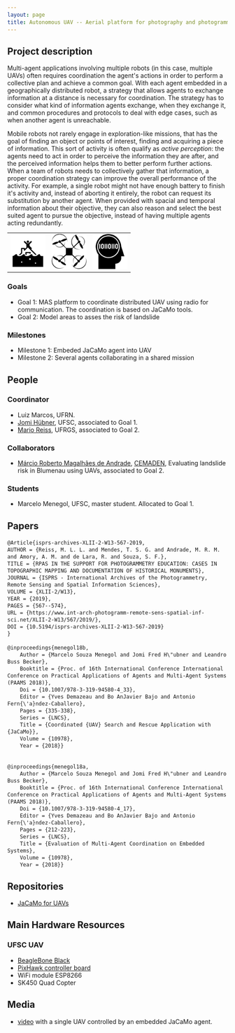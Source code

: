 ```yaml
---
layout: page
title: Autonomous UAV -- Aerial platform for photography and photogrammetry
---
```


## Project description

Multi-agent applications involving multiple robots (in this case, multiple UAVs) often requires  coordination the agent's actions in order to perform a collective plan and achieve a common goal. With each agent embedded in a geographically distributed robot, a strategy that allows agents to exchange information at a distance is necessary for coordination. The strategy has to consider what kind of information agents exchange, when they exchange it, and common procedures and protocols to deal with edge cases, such as when another agent is unreachable.

Mobile robots not rarely engage in exploration-like missions, that has the goal of finding an object or points of interest, finding and acquiring a piece of information. This sort of activity is often qualify as *active perception*: the agents need to act in order to perceive the information they are after, and the perceived information helps them to better perform further actions. When a team of robots needs to collectively gather that information, a proper coordination strategy can improve the overall performance of the activity. For example, a single robot might not have enough battery to finish it's activity and, instead of aborting it entirely, the robot can request its substitution by another agent. When provided with spacial and temporal information about their objective, they can also reason and select the best suited agent to pursue the objective, instead of having multiple agents acting redundantly.

| | | |
| --- | --- | --- |
| ![rescue](../images/icons/rescue.png "for rescue") |  ![drone](../images/icons/drone.png "drone") | ![AI](../images/icons/ia.png "AI")  |

### Goals

 - Goal 1: MAS platform to coordinate distributed UAV using radio for communication. The coordination is based on JaCaMo tools.
 - Goal 2: Model areas to asses the risk of landslide 


### Milestones

 - Milestone 1: Embeded JaCaMo agent into UAV
 - Milestone 2: Several agents collaborating in a shared mission

## People

### Coordinator

 - Luiz Marcos, UFRN.
 - [Jomi Hübner](http://jomi.das.ufsc.br), UFSC, associated to Goal 1.
 - [Mario Reiss](https://www.ufrgs.br/lafoto/), UFRGS, associated to Goal 2.

### Collaborators

 - [Márcio Roberto Magalhães de Andrade](http://lattes.cnpq.br/4500089773487570), [CEMADEN](http://www.cemaden.gov.br/author/marcio/), Evaluating landslide risk in Blumenau using UAVs, associated to Goal 2.

### Students

 - Marcelo Menegol, UFSC, master student. Allocated to Goal 1.

## Papers

    @Article{isprs-archives-XLII-2-W13-567-2019,
    AUTHOR = {Reiss, M. L. L. and Mendes, T. S. G. and Andrade, M. R. M. and Amory, A. M. and de Lara, R. and Souza, S. F.},
    TITLE = {RPAS IN THE SUPPORT FOR PHOTOGRAMMETRY EDUCATION: CASES IN TOPOGRAPHIC MAPPING AND DOCUMENTATION OF HISTORICAL MONUMENTS},
    JOURNAL = {ISPRS - International Archives of the Photogrammetry, Remote Sensing and Spatial Information Sciences},
    VOLUME = {XLII-2/W13},
    YEAR = {2019},
    PAGES = {567--574},
    URL = {https://www.int-arch-photogramm-remote-sens-spatial-inf-sci.net/XLII-2-W13/567/2019/},
    DOI = {10.5194/isprs-archives-XLII-2-W13-567-2019}
    }
    
    @inproceedings{menegol18b,
        Author = {Marcelo Souza Menegol and Jomi Fred H\"ubner and Leandro Buss Becker},
        Booktitle = {Proc. of 16th International Conference International Conference on Practical Applications of Agents and Multi-Agent Systems (PAAMS 2018)},
        Doi = {10.1007/978-3-319-94580-4_33},
        Editor = {Yves Demazeau and Bo AnJavier Bajo and Antonio Fern{\'a}ndez-Caballero},
        Pages = {335-338},
        Series = {LNCS},
        Title = {Coordinated {UAV} Search and Rescue Application with {JaCaMo}},
        Volume = {10978},
        Year = {2018}}


    @inproceedings{menegol18a,
        Author = {Marcelo Souza Menegol and Jomi Fred H\"ubner and Leandro Buss Becker},
        Booktitle = {Proc. of 16th International Conference International Conference on Practical Applications of Agents and Multi-Agent Systems (PAAMS 2018)},
        Doi = {10.1007/978-3-319-94580-4_17},
        Editor = {Yves Demazeau and Bo AnJavier Bajo and Antonio Fern{\'a}ndez-Caballero},
        Pages = {212-223},
        Series = {LNCS},
        Title = {Evaluation of Multi-Agent Coordination on Embedded Systems},
        Volume = {10978},
        Year = {2018}}

    

## Repositories

 - [JaCaMo for UAVs](https://github.com/msmenegol/JasonArchEmb)

## Main Hardware Resources

### UFSC UAV
 - [BeagleBone Black](https://beagleboard.org/black)
 - [PixHawk controller board](https://pixhawk.org/)
 - WiFi module ESP8266
 - SK450 Quad Copter

## Media 

 - [video](https://www.youtube.com/watch?v=FcS4QDtrBCI&feature=youtu.be) with a single UAV controlled by an embedded JaCaMo agent.

